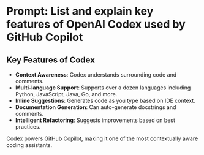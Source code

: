 # Prompt: List and explain key features of OpenAI Codex used by GitHub Copilot

## Key Features of Codex
- **Context Awareness**: Codex understands surrounding code and comments.
- **Multi-language Support**: Supports over a dozen languages including Python, JavaScript, Java, Go, and more.
- **Inline Suggestions**: Generates code as you type based on IDE context.
- **Documentation Generation**: Can auto-generate docstrings and comments.
- **Intelligent Refactoring**: Suggests improvements based on best practices.

Codex powers GitHub Copilot, making it one of the most contextually aware coding assistants.
